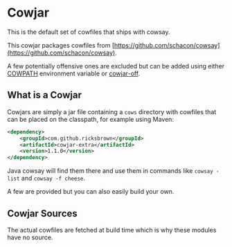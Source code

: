 # Cowjar

This is the default set of cowfiles that ships with cowsay.

This cowjar packages cowfiles from [https://github.com/schacon/cowsay](https://github.com/schacon/cowsay).

A few potentially offensive ones are excluded but can be added using either [COWPATH](https://linux.die.net/man/1/cowsay) environment variable or [cowjar-off](../cowjar-off).

## What is a Cowjar

Cowjars are simply a jar file containing a `cows` directory with cowfiles that can be placed on the classpath, for example using Maven:

```xml
<dependency>
	<groupId>com.github.ricksbrown</groupId>
	<artifactId>cowjar-extra</artifactId>
	<version>1.1.0</version>
</dependency>
```

Java cowsay will find them there and use them in commands like `cowsay -list` and `cowsay -f cheese`.

A few are provided but you can also easily build your own.

## Cowjar Sources

The actual cowfiles are fetched at build time which is why these modules have no source.
